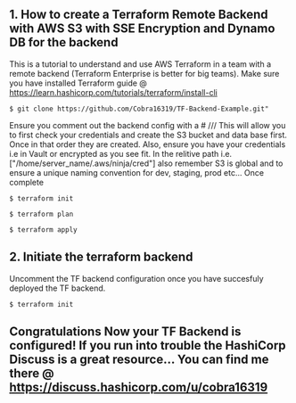 ## 1. How to create a Terraform Remote Backend with AWS S3 with SSE Encryption and Dynamo DB for the backend
This is a tutorial to understand and use AWS Terraform in a team with a remote backend (Terraform Enterprise is better for big teams). Make sure you have installed Terraform guide @ https://learn.hashicorp.com/tutorials/terraform/install-cli

```
$ git clone https://github.com/Cobra16319/TF-Backend-Example.git"
```



Ensure you comment out the backend config with a # /// This will allow you to first check your credentials and create the S3 bucket and data base first. Once in that order they are created. Also, ensure you have your credentials i.e in Vault or encrypted as you see fit. In the relitive path i.e. ["/home/server_name/.aws/ninja/cred"] also remember S3 is global and to ensure a unique naming convention for dev, staging, prod etc...  Once complete 

```
$ terraform init
```
```
$ terraform plan
```
```
$ terraform apply
```
 

## 2. Initiate the terraform backend

Uncomment the TF backend configuration once you have succesfuly deployed the TF backend.

```
$ terraform init
```



## Congratulations Now your TF Backend is configured! If you run into trouble the HashiCorp Discuss is a great resource... You can find me there @ https://discuss.hashicorp.com/u/cobra16319
